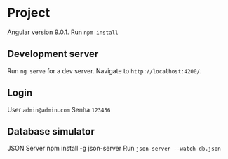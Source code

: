 # Project 
Angular version 9.0.1.
Run `npm install`

## Development server 
Run `ng serve` for a dev server. Navigate to `http://localhost:4200/`.

## Login
User `admin@admin.com`
Senha `123456`

## Database simulator
JSON Server 
npm install -g json-server
Run `json-server --watch db.json`

